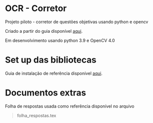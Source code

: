 # OCR - Corretor
Projeto piloto - corretor de questões objetivas usando python e opencv

Criado a partir do guia disponível [aqui](https://pyimagesearch.com/2016/10/03/bubble-sheet-multiple-choice-scanner-and-test-grader-using-omr-python-and-opencv/).

Em desenvolvimento usando python 3.9 e OpenCV 4.0

# Set up das bibliotecas
Guia de instalação de referência disponível [aqui](https://pyimagesearch.com/2018/08/15/how-to-install-opencv-4-on-ubuntu/).

# Documentos extras
Folha de respostas usada como referência disponível no arquivo

> folha\_respostas.tex
